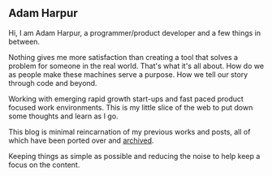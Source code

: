 ## Adam Harpur

Hi, I am Adam Harpur, a programmer/product developer and a few things in between.

Nothing gives me more satisfaction than creating a tool that solves a problem for someone in the real world.
That's what it's all about. How do we as people make these machines serve a purpose. How we tell our story
through code and beyond.

Working with emerging rapid growth start-ups and fast paced product focused work environments. This is my little slice of the web to put down some thoughts and learn as I go.

This blog is minimal reincarnation of my previous works and posts, all of which have been ported over and [archived](https://adam.harpur.io/archive).

Keeping things as simple as possible and reducing the noise to help keep a focus on the content.